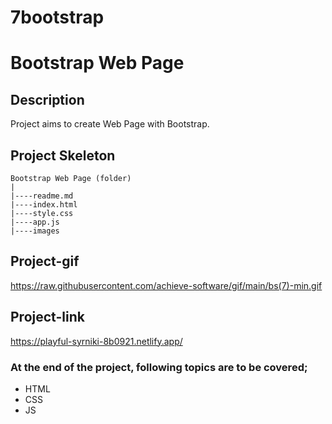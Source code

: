 # 7bootstrap
# Bootstrap Web Page
## Description
Project aims to create Web Page with Bootstrap.
## Project Skeleton
```
Bootstrap Web Page (folder)
|
|----readme.md
|----index.html
|----style.css
|----app.js		
|----images
```
## Project-gif
https://raw.githubusercontent.com/achieve-software/gif/main/bs(7)-min.gif
## Project-link
https://playful-syrniki-8b0921.netlify.app/
### At the end of the project, following topics are to be covered;
- HTML
- CSS
- JS
